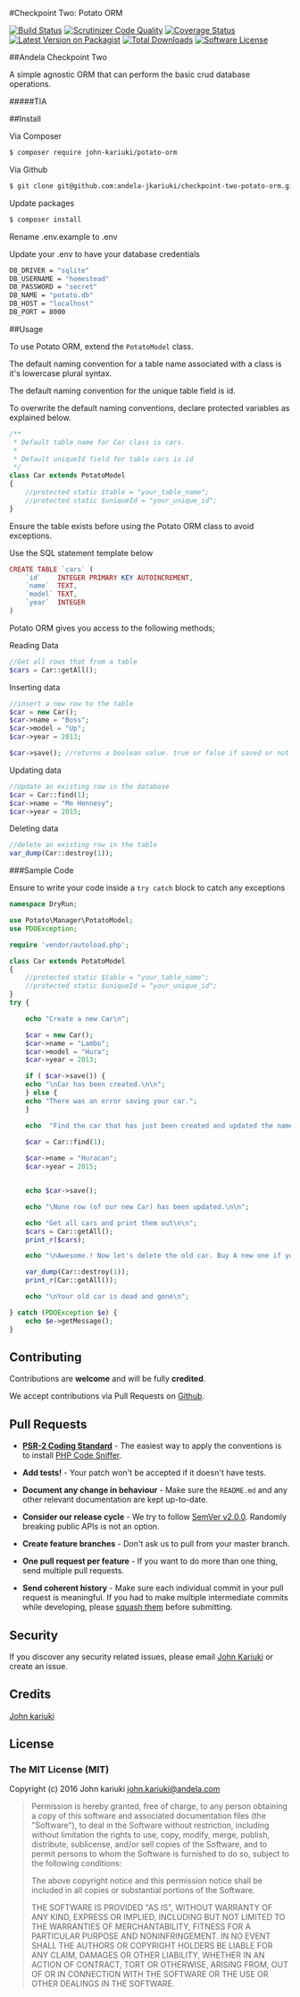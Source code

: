 #Checkpoint Two: Potato ORM

[![Build Status](https://travis-ci.org/andela-jkariuki/checkpoint-two-potato-orm.svg?branch=master)](https://travis-ci.org/andela-jkariuki/checkpoint-two-potato-orm)
[![Scrutinizer Code Quality](https://scrutinizer-ci.com/g/andela-jkariuki/checkpoint-two-potato-orm/badges/quality-score.png?b=master)](https://scrutinizer-ci.com/g/andela-jkariuki/checkpoint-two-potato-orm/?branch=master)
[![Coverage Status](https://coveralls.io/repos/github/andela-jkariuki/checkpoint-two-potato-orm/badge.svg?branch=develop)](https://coveralls.io/github/andela-jkariuki/checkpoint-two-potato-orm?branch=develop)
[![Latest Version on Packagist][ico-version]][link-packagist]
[![Total Downloads][ico-downloads]][link-downloads]
[![Software License][ico-license]](https://github.com/andela-jkariuki/checkpoint-two-potato-orm)

##Andela Checkpoint Two

A simple agnostic ORM that can perform the basic crud database operations.

#####TIA

##Install

Via Composer

```bash
$ composer require john-kariuki/potato-orm
```
Via Github

``` bash
$ git clone git@github.com:andela-jkariuki/checkpoint-two-potato-orm.git
```

Update packages

``` bash
$ composer install
```

Rename .env.example to .env

Update your .env to have your database credentials

```bash
DB_DRIVER = "sqlite"
DB_USERNAME = "homestead"
DB_PASSWORD = "secret"
DB_NAME = "potato.db"
DB_HOST = "localhost"
DB_PORT = 8000
```

##Usage

To use Potato ORM, extend the ```PotatoModel``` class. 

The default naming convention for a table name associated with a class is it's lowercase plural syntax.

The default naming convention for the unique table field is id.

To overwrite the default naming conventions, declare protected variables as explained below.

```php
/**
 * Default table name for Car class is cars.
 *
 * Default uniqueId field for table cars is id
 */
class Car extends PotatoModel
{
    //protected static $table = "your_table_name";
    //protected static $uniqueId = "your_unique_id";
}
```
Ensure the table exists before using the Potato ORM class to avoid exceptions.

Use the SQL statement template below

```php
CREATE TABLE `cars` (
	`id`	INTEGER PRIMARY KEY AUTOINCREMENT,
	`name`	TEXT,
	`model`	TEXT,
	`year`	INTEGER
)
```

Potato ORM gives you access to the following methods;

Reading Data
```php
//Get all rows that from a table
$cars = Car::getAll();
```

Inserting data
```php
//insert a new row to the table
$car = new Car();
$car->name = "Boss";
$car->model = "Up";
$car->year = 2013;

$car->save(); //returns a boolean value. true or false if saved or not respectively.
```

Updating data
```php
//Update an existing row in the database
$car = Car::find(1);
$car->name = "Me Hennesy";
$car->year = 2015;
```
Deleting data
```php
//delete an existing row in the table
var_dump(Car::destroy(1));
```
###Sample Code

Ensure to write your code inside a ```try catch``` block to catch any exceptions

```php
namespace DryRun;

use Potato\Manager\PotatoModel;
use PDOException;

require 'vendor/autoload.php';

class Car extends PotatoModel
{
    //protected static $table = "your_table_name";
    //protected static $uniqueId = "your_unique_id";
}
try {

    echo "Create a new Car\n";

    $car = new Car();
    $car->name = "Lambo";
    $car->model = "Hura";
    $car->year = 2013;

    if ( $car->save()) {
	echo "\nCar has been created.\n\n";
    } else {
	echo "There was an error saving your car.";
    }

    echo  "Find the car that has just been created and updated the name and year\n";

    $car = Car::find(1);
   
    $car->name = "Huracan";
    $car->year = 2015;


    echo $car->save();

    echo "\None row (of our new Car) has been updated.\n\n";

    echo "Get all cars and print them out\n\n";
    $cars = Car::getAll();
    print_r($cars);

    echo "\nAwesome.! Now let's delete the old car. Buy A new one if you can\n\n";

    var_dump(Car::destroy(1));
    print_r(Car::getAll());

    echo "\nYour old car is dead and gone\n";

} catch (PDOException $e) {
    echo $e->getMessage();
}
```
## Contributing

Contributions are **welcome** and will be fully **credited**.

We accept contributions via Pull Requests on [Github](https://github.com/andela-jkariuki/checkpoint-two-potato-orm).

## Pull Requests

- **[PSR-2 Coding Standard](https://github.com/php-fig/fig-standards/blob/master/accepted/PSR-2-coding-style-guide.md)** - The easiest way to apply the conventions is to install [PHP Code Sniffer](http://pear.php.net/package/PHP_CodeSniffer).

- **Add tests!** - Your patch won't be accepted if it doesn't have tests.

- **Document any change in behaviour** - Make sure the `README.md` and any other relevant documentation are kept up-to-date.

- **Consider our release cycle** - We try to follow [SemVer v2.0.0](http://semver.org/). Randomly breaking public APIs is not an option.

- **Create feature branches** - Don't ask us to pull from your master branch.

- **One pull request per feature** - If you want to do more than one thing, send multiple pull requests.

- **Send coherent history** - Make sure each individual commit in your pull request is meaningful. If you had to make multiple intermediate commits while developing, please [squash them](http://www.git-scm.com/book/en/v2/Git-Tools-Rewriting-History#Changing-Multiple-Commit-Messages) before submitting.

## Security

If you discover any security related issues, please email [John Kariuki](john.kariuki@andela.com) or create an issue.

## Credits

[John kariuki](https://github.com/andela-jkariuki)

## License

### The MIT License (MIT)

Copyright (c) 2016 John kariuki <john.kariuki@andela.com>

> Permission is hereby granted, free of charge, to any person obtaining a copy
> of this software and associated documentation files (the "Software"), to deal
> in the Software without restriction, including without limitation the rights
> to use, copy, modify, merge, publish, distribute, sublicense, and/or sell
> copies of the Software, and to permit persons to whom the Software is
> furnished to do so, subject to the following conditions:
>
> The above copyright notice and this permission notice shall be included in
> all copies or substantial portions of the Software.
>
> THE SOFTWARE IS PROVIDED "AS IS", WITHOUT WARRANTY OF ANY KIND, EXPRESS OR
> IMPLIED, INCLUDING BUT NOT LIMITED TO THE WARRANTIES OF MERCHANTABILITY,
> FITNESS FOR A PARTICULAR PURPOSE AND NONINFRINGEMENT. IN NO EVENT SHALL THE
> AUTHORS OR COPYRIGHT HOLDERS BE LIABLE FOR ANY CLAIM, DAMAGES OR OTHER
> LIABILITY, WHETHER IN AN ACTION OF CONTRACT, TORT OR OTHERWISE, ARISING FROM,
> OUT OF OR IN CONNECTION WITH THE SOFTWARE OR THE USE OR OTHER DEALINGS IN
> THE SOFTWARE.

[ico-version]: https://img.shields.io/packagist/v/john-kariuki/potato-orm.svg?style=flat-square
[ico-downloads]: https://img.shields.io/packagist/dt/john-kariuki/potato-orm.svg?style=flat-square
[ico-license]: https://img.shields.io/badge/license-MIT-brightgreen.svg?style=flat-square

[link-packagist]: https://packagist.org/packages/john-kariuki/potato-orm
[link-downloads]: https://packagist.org/packages/john-kariuki/potato-orm
